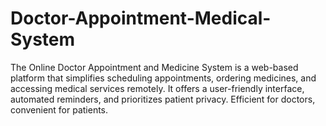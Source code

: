# Doctor-Appointment-Medical-System
 The Online Doctor Appointment and Medicine System is a web-based platform that simplifies scheduling appointments, ordering medicines, and accessing medical services remotely. It offers a user-friendly interface, automated reminders, and prioritizes patient privacy. Efficient for doctors, convenient for patients.
